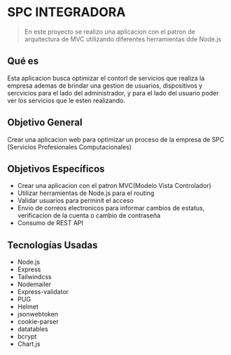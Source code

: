 # SPC INTEGRADORA


> En este proyecto se realizo una aplicacion con el patron de arquitectura de MVC utilizando diferentes herramientas dde Node.js


## Qué es

Esta aplicacion busca optimizar el contorl de servicios que realiza la empresa ademas de brindar una gestion de usuarios, dispositivos y sercvicios para el lado del administrador, y para el lado del usuario poder ver los servicios que le esten realizando.

## Objetivo General

Crear una aplicacion web para optimizar un proceso de la empresa de SPC (Servicios Profesionales Computacionales)

## Objetivos Específicos

- Crear una aplicacion con el patron MVC(Modelo Vista Controlador)
- Utilizar herramientas de Node.js para el routing
- Validar usuarios para perminit el acceso
- Envio de correos electronicos para informar cambios de estatus, verificacion de la cuenta o cambio de contraseña
- Consumo de REST API 

## Tecnologías Usadas

- Node.js
- Express
- Tailwindcss
- Nodemailer
- Express-validator
- PUG
- Helmet
- jsonwebtoken
- cookie-parser
- datatables
- bcrypt
- Chart.js

